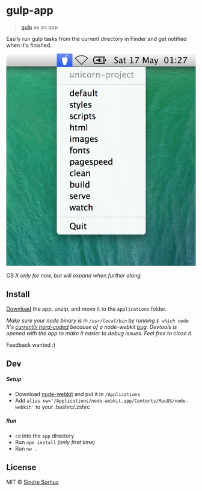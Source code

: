 # gulp-app

> [gulp](https://github.com/gulpjs/gulp) as an app

Easily run gulp tasks from the current directory in Finder and get notified when it's finished.

![](media/screenshot.png)

*OS X only for now, but will expand when further along.*


## Install

[Download](https://github.com/sindresorhus/gulp-app/releases) the app, unzip, and move it to the `Applications` folder.

*Make sure your node binary is in `/usr/local/bin` by running `$ which node`. It's [currently hard-coded](https://github.com/sindresorhus/gulp-app/blob/1b7fd477653f5b23b999a0e89667f9a281a41797/app/main.js#L19-L22) because of a node-webkit [bug](https://github.com/rogerwang/node-webkit/issues/213). Devtools is opened with the app to make it easier to debug issues. Feel free to close it.*

Feedback wanted :)


## Dev

##### Setup

- Download [node-webkit](https://github.com/rogerwang/node-webkit#downloads) and put it in `/Applications`
- Add `alias nw='/Applications/node-webkit.app/Contents/MacOS/node-webkit'` to your .bashrc/.zshrc

##### Run

- `cd` into the `app` directory
- Run `npm install` *(only first time)*
- Run `nw .`


## License

MIT © [Sindre Sorhus](http://sindresorhus.com)
